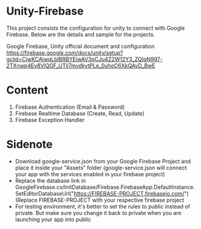 # Unity-Firebase
This project consists the configuration for unity to connect with Google Firebase.
Below are the details and sample for the projects.

Google Firebase, Unity official document and configuration
https://firebase.google.com/docs/unity/setup?gclid=CjwKCAjwqLblBRBYEiwAV3pCJu4Z2W12Y3_ZQIqN997-2TXnwp4Ev8VlQGF_UTlj7mvdkytPLe_0uhoC6XkQAvD_BwE

# Content
1. Firebase Authentication (Email & Password)
2. Firebase Realtime Database (Create, Read, Update)
3. Firebase Exception Handler

# Sidenote
- Download google-service.json from your Google Firebase Project and place it inside your "Assets" folder
  (google-service.json will connect your app with the services enabled in your firebase project)
- Replace the database link in GoogleFirebase.cs/InitDatabase/Firebase.FirebaseApp.DefaultInstance.SetEditorDatabaseUrl("https://FIREBASE-PROJECT.firebaseio.com/")
  (Replace FIREBASE-PROJECT with your respective firebase project
- For testing environment, it's better to set the rules to public instead of private. But make sure you change it back to private when you are launching your app into public

